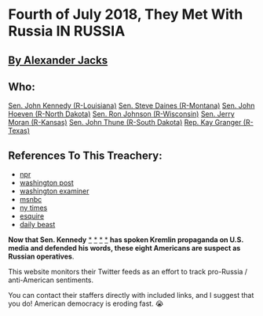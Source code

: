 # Fourth of July 2018, They Met With Russia IN RUSSIA
## [By Alexander Jacks](https://www.j4cks.com)

## Who:
[Sen. John Kennedy (R-Louisiana)](https://twitter.com/SenJohnKennedy)
[Sen. Steve Daines (R-Montana)](https://twitter.com/SteveDaines)
[Sen. John Hoeven (R-North Dakota)](https://twitter.com/SenJohnHoeven)
[Sen. Ron Johnson (R-Wisconsin)](https://twitter.com/SenRonJohnson)
[Sen. Jerry Moran (R-Kansas)](https://twitter.com/JerryMoran)
[Sen. John Thune (R-South Dakota)](https://twitter.com/SenJohnThune)
[Rep. Kay Granger (R-Texas)](https://twitter.com/RepKayGranger)

## References To This Treachery:
+ [npr](https://www.npr.org/2018/07/06/626664156/gop-senators-spend-july-4-in-moscow)
+ [washington post](https://www.washingtonpost.com/opinions/eight-republicans-spent-july-4-in-russia-where-are-the-fireworks/2018/07/06/beae30be-812e-11e8-b658-4f4d2a1aeef1_story.html)
+ [washington examiner](https://www.washingtonexaminer.com/news/byron-york-what-really-happened-when-gop-senators-visited-moscow)
+ [msnbc](http://www.msnbc.com/rachel-maddow-show/seven-gop-lawmakers-make-misguided-trip-russia)
+ [ny times](https://www.nytimes.com/2018/07/10/us/politics/republican-senators-russia.html)
+ [esquire](https://www.esquire.com/news-politics/politics/a22063027/republican-senators-russia-4th-of-july/)
+ [daily beast](https://www.thedailybeast.com/gop-senators-tell-contradictory-stories-about-moscow-trip)

**Now that Sen. Kennedy** [*](https://abcnews.go.com/Politics/gop-senator-repeats-debunked-narrative-country-meddled-2016/story?id=67439913)
[*](https://www.washingtonpost.com/politics/2019/12/02/sen-john-kennedy-gop-alliance-with-russian-propaganda/)
[*](https://www.thedailybeast.com/gop-sen-john-kennedy-i-dont-know-if-russia-hacked-dnc-server-nor-do-any-of-us)
[*](https://www.theroot.com/the-race-for-trump-s-love-gop-sen-john-kennedy-is-clo-1840146521)
**has spoken Kremlin propaganda on U.S. media and defended his words,
these eight Americans are suspect as Russian operatives**.

This website monitors their Twitter feeds as an effort to track pro-Russia / anti-American sentiments.

You can contact their staffers directly with included links, and I suggest that you do!
American democracy is eroding fast. 😭
